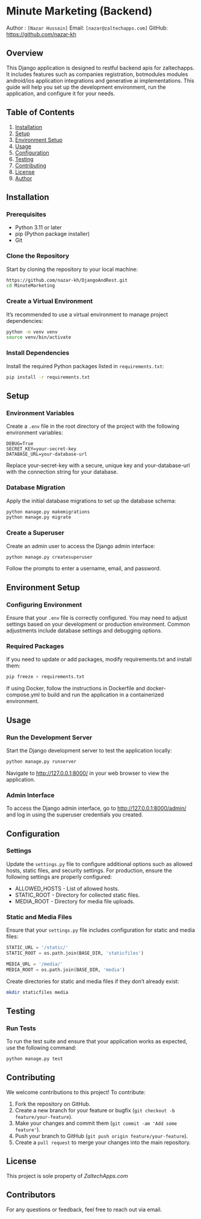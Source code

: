 # Minute Marketing (Backend)
Author : `[Nazar Hussain]`
Email: `[nazar@zaltechapps.com]`
GitHub: https://github.com/nazar-kh

## Overview

This Django application is designed to restful backend apis for zaltechapps. It includes features such as companies registration, botmodules modules android/ios application integrations and generative ai implementations. This guide will help you set up the development environment, run the application, and configure it for your needs.

## Table of Contents

1. [Installation](#installation)
2. [Setup](#setup)
3. [Environment Setup](#environment-setup)
4. [Usage](#usage)
5. [Configuration](#configuration)
6. [Testing](#testing)
7. [Contributing](#contributing)
8. [License](#license)
9. [Author](#author)

## Installation

### Prerequisites

- Python 3.11 or later
- pip (Python package installer)
- Git

### Clone the Repository

Start by cloning the repository to your local machine:

```bash
https://github.com/nazar-kh/DjangoAndRest.git
cd MinuteMarketing
```

### Create a Virtual Environment
It’s recommended to use a virtual environment to manage project dependencies:
```bash
python -m venv venv
source venv/bin/activate
```
### Install Dependencies
Install the required Python packages listed in `requirements.txt`:
```bash
pip install -r requirements.txt
```
## Setup
### Environment Variables
Create a `.env` file in the root directory of the project with the following environment variables:

```dotenv
DEBUG=True
SECRET_KEY=your-secret-key
DATABASE_URL=your-database-url
```
Replace your-secret-key with a secure, unique key and your-database-url with the connection string for your database.

### Database Migration
Apply the initial database migrations to set up the database schema:
```bash
python manage.py makemigrations
python manage.py migrate
```
### Create a Superuser
Create an admin user to access the Django admin interface:
```bash
python manage.py createsuperuser
```
Follow the prompts to enter a username, email, and password.

## Environment Setup
### Configuring Environment
Ensure that your `.env` file is correctly configured. You may need to adjust settings based on your development or production environment. Common adjustments include database settings and debugging options.

### Required Packages
If you need to update or add packages, modify requirements.txt and install them:
```bash
pip freeze > requirements.txt
```
If using Docker, follow the instructions in Dockerfile and docker-compose.yml to build and run the application in a containerized environment.

## Usage
### Run the Development Server
Start the Django development server to test the application locally:
```bash
python manage.py runserver
```
Navigate to http://127.0.0.1:8000/ in your web browser to view the application.

### Admin Interface
To access the Django admin interface, go to http://127.0.0.1:8000/admin/ and log in using the superuser credentials you created.

## Configuration
### Settings
Update the `settings.py` file to configure additional options such as allowed hosts, static files, and security settings. For production, ensure the following settings are properly configured:

*   ALLOWED_HOSTS - List of allowed hosts.
*   STATIC_ROOT - Directory for collected static files.
*   MEDIA_ROOT - Directory for media file uploads.

### Static and Media Files
Ensure that your `settings.py` file includes configuration for static and media files:

```python
STATIC_URL = '/static/'
STATIC_ROOT = os.path.join(BASE_DIR, 'staticfiles')

MEDIA_URL = '/media/'
MEDIA_ROOT = os.path.join(BASE_DIR, 'media')
```
Create directories for static and media files if they don’t already exist:
```bash
mkdir staticfiles media
```
## Testing
### Run Tests
To run the test suite and ensure that your application works as expected, use the following command:
```bash
python manage.py test
```
## Contributing

We welcome contributions to this project! To contribute:

1.  Fork the repository on GitHub.
2.  Create a new branch for your feature or bugfix (`git checkout -b feature/your-feature`). 
3. Make your changes and commit them (`git commit -am 'Add some feature'`). 
4. Push your branch to GitHub (`git push origin feature/your-feature`). 
5. Create a `pull request` to merge your changes into the main repository.

## License
This project is sole property of *ZaltechApps.com*

## Contributors 
For any questions or feedback, feel free to reach out via email.
